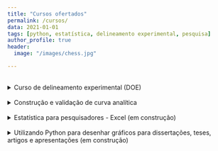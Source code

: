 ```yaml
---
title: "Cursos ofertados"
permalink: /cursos/
data: 2021-01-01
tags: [python, estatística, delineamento experimental, pesquisa]
author_profile: true
header:
  image: "/images/chess.jpg"

---
```


<br>

<details>
  <summary>Curso de delineamento experimental (DOE)</summary>
  <p style="font-size: 50%"></p>
  <strong>Objetivo</strong>
  <br>
  <p style="text-align: justify">
  O objetivo do curso é apresentar o delineamento experimental para a otimização e predição de variáveis. Estima-se sua duração do curso em aproximadamente 12 horas, que pode variar dependendo do andamento de cada turma.
  </p>
  <p style="font-size: 25%"></p>
  <p style="text-align: justify">
  Solicite detalhes sobre disponibilidade e condições através do e-mail <a href = "mailto: andersonmdcanteli@gmail.com">andersonmdcanteli@gmail.com</a>
  </p>
  <p style="font-size: 50%"></p>
  <strong>Conteúdo Programático</strong>
  <ul>

    <li>Introdução ao delineamento experimental</li>
      <ul>
        <li>Objetivos do delineamento experimental</li>
          <ul>
            <li>Triagem de variáveis;</li>
            <li>Otimização de variáveis;</li>
            <li>Quantificar o efeito das variáveis;</li>
          </ul>
        <li>Método univariado x multivariado</li>
          <ul>
            <li>Diferenças entre os métodos;</li>
            <li>Vantagens/desvantagens;</li>
          </ul>
        <li>Tipos de planejamento</li>
          <ul>
            <li>Delineamento fatorial base 2;</li>            
            <li>Delineamento composto central;</li>
            <li>Delineamento fracionado;</li>
            <li>Plackett & Burman;</li>
          </ul>
      </ul>

    <li>Delineamento Fatorial completo</li>
      <ul>
        <li>Tabela de níveis;</li>
        <li>Modelos;</li>
        <li>Estimação de efeitos;</li>
        <li>Efeitos significativos/não significativos (gráfico de pareto);</li>
        <li>Análise da regressão (ANOVA e resíduos);</li>
        <li>Superfície de resposta;</li>
        <li>Ponto de ótimo local;</li>
      </ul>

    <li>Operação evolucionária</li>
      <ul>
        <li>Em busca do ótimo real;</li>
      </ul>

    <li>Seleção de variáveis</li>
      <ul>
        <li>Fatorial fracionado (1/2 e 1/4);</li>
        <li>Plackett & Burman;</li>
      </ul>

    <li>Estudos de caso </li>
      <ul>
        <li>Planejamento fatorial completo rotacional;</li>
        <li>Seleção de variáveis;</li>
        <li>Analisar dados reais, caso tenha interesse e dados;</li>
      </ul>

    <li>Exemplos da literatura</li>

    <li>Conclusões</li>

    <li>Referências</li>
  </ul>
</details>

<br>

<details>
  <summary>Construção e validação de curva analítica</summary>
  <p style="font-size: 50%"></p>
  <strong>Objetivo</strong>
  <br>
  <p style="text-align: justify">
  O objetivo do curso é ensinar como validar uma curva de calibração de forma estatísticamente adequada.
  </p>
  <p style="font-size: 25%"></p>
  <p style="text-align: justify">
  Solicite detalhes sobre disponibilidade e condições através do e-mail <a href = "mailto: andersonmdcanteli@gmail.com">andersonmdcanteli@gmail.com</a>
  </p>
  <p style="font-size: 50%"></p>
  <strong>Conteúdo Programático</strong>
  <ul>
    <li>Introdução</li>
      <ul>
        <li>Tipos de amostra</li>
        <li>Tipos de erros</li>
        <li>Faixa de concentração</li>
        <li>Repetições</li>
        <li>Randomização da coleta</li>
      </ul>
    <li>Avaliação preliminar dos dados</li>
      <ul>
        <li>Medidas de tendência central</li>
        <li>Medidas de dispersão</li>
        <li>Distribuição Normal</li>
        <li>Identificação de outliers</li>
        <li>Homoeneidade de variâncias</li>
      </ul>      
    <li>Regressão linear</li>
      <ul>
        <li>Equação da reta</li>
        <li>Coeficiente angular (\(\beta_{1}\))</li>
        <li>Coeficiente linear (\(\beta_{0}\))</li>
      </ul>      
    <li>Avaliação da regressão</li>
      <ul>
        <li>ANOVA</li>
        <li>Coeficiente de determinação</li>
        <li>Falta de ajuste</li>
      </ul>          
    <li>Diagnóstico do modelo</li>
      <ul>
        <li>Valores discrepantes</li>
        <li>Média dos resíduos</li>
        <li>Distribuição dos resíduos</li>
        <li>Independência dos resíduos</li>
      </ul>     
    <li>Intervalos de confiança e predição</li>
      <ul>
        <li>Inferências sobre \(\beta_{1}\)</li>
        <li>Inferências sobre \(\beta_{0}\)</li>
        <li>Predição por média</li>
        <li>Predição por valor pontual</li>
      </ul>     
    <li>Limites de detecção</li>
      <ul>
        <li>Nível crítico do sinal</li>
        <li>Limite inferior</li>
        <li>Limite superior</li>
      </ul>  
    <li>Validação externa</li>
      <ul>

      </ul>                                    
  </ul>

</details>

<br>

<!-- <details>
  <summary>Estatística básica para pesquisadores - Python</summary>
  <p>Em Construção</p>

</details>

<br> -->

<details>
  <summary>Estatística para pesquisadores - Excel (em construção)</summary>
  <p style="font-size: 50%"></p>
  <strong>Objetivo</strong>
  <br>
  <p style="text-align: justify">
  O objetivo do curso é ensinar o mínimo necessário sobre estatística para um pesquisador conseguir realizar uma pesquisa ciêntifica. Este curso é voltado para alunos de iniciação científica, mestrado e doutorado da área de ciências agrárias e engenharias.
  </p>
  <p style="font-size: 25%"></p>
  <p style="text-align: justify">
  Solicite detalhes sobre disponibilidade e condições através do e-mail <a href = "mailto: andersonmdcanteli@gmail.com">andersonmdcanteli@gmail.com</a>
  </p>
  <p style="font-size: 50%"></p>
  <strong>Conteúdo Programático</strong>
  <ul>
    <li>Introdução</li>
    <li>Estatística básica</li>
      <ul>
        <li>Medidas de tendência central</li>
        <li>Medidas de dispersão</li>
        <li>Gráficos</li>  
      </ul>
    <li>Aquisição de dados</li>
      <ul>
        <li>Coleta</li>
        <li>Tipos de erros</li>
        <li>Teste de hipótese</li>  
        <li>Identificação de outliers</li>  
      </ul>    
    <li>Distribuições</li>
      <ul>
        <li>Distribuição Normal</li>
        <li>Distribuição <i>t</i> de Student</li>
        <li>Distribuição <i>F</i> de Snedecor</li>
      </ul>     
    <li>Teste para uma média</li>
      <ul>
        <li>Caracterização de uma média</li>
        <li>Teste <i>t</i> para média e valor especificado</li>
      </ul>           
    <li>Comparação entre duas médias</li>
      <ul>
        <li>Teste <i>t</i> para dados pareados</li>
        <li>Testes de homogeneidade de variâncias</li>
        <li>Amostras independentes e variâncias iguais</li>
        <li>Amostras independentes e variâncias diferentes</li>
      </ul>                 
    <li>Comparação entre três ou mais médias</li>
      <ul>
        <li>Análise de variância (ANOVA)</li>
        <li>Teste de homogeneidade de variâncias (parte 2)</li>
        <li>Teste de Fisher</li>
        <li>Teste de Tukey</li>
        <li>Teste de Dunnett</li>
      </ul>            
    <li>Conclusão</li>
    <li>Referências</li>           
  </ul>

</details>

<br>

<details>
  <summary>Utilizando Python para desenhar gráficos para dissertações, teses, artigos e apresentações (em construção)</summary>
  <p style="text-align: justify">
  Maiores detalhes através do e-mail <a href = "mailto: andersonmdcanteli@gmail.com">andersonmdcanteli@gmail.com</a>.
  </p>
  <p style="text-align: justify">
  Uma prévia do que esta sendo desenvolvido pode ser visualizada <a href="/matplotlib-course/">neste link</a>.
  </p>

</details>

<br>

<br>

<br>
